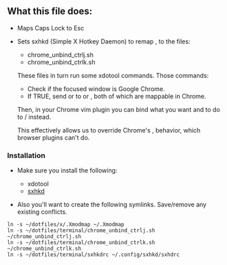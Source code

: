 ## What this file does:

- Maps Caps Lock to Esc
- Sets sxhkd (Simple X Hotkey Daemon) to remap <C-j>, <C-j> to 
the files:
  - chrome_unbind_ctrlj.sh
  - chrome_unbind_ctrlk.sh

  These files in turn run some xdotool commands. Those commands:
    - Check if the focused window is Google Chrome.
    - If TRUE, send <C-j> or <C-k> to <C-b> or <C-m>, both of which are mappable
      in Chrome. 
     
  Then, in your Chrome vim plugin you can bind what you want <C-j> and <C-k> to
  do to <C-b> / <C-m> instead.  
   
  This effectively allows us to override Chrome's <C-j>,<C-k> behavior, which
  browser plugins can't do.


### Installation

- Make sure you install the following:
  
  - xdotool
  - [sxhkd](https://github.com/baskerville/sxhkd)

- Also you'll want to create the following symlinks. Save/remove any existing
conflicts.

```
ln -s ~/dotfiles/x/.Xmodmap ~/.Xmodmap
ln -s ~/dotfiles/terminal/chrome_unbind_ctrlj.sh ~/chrome_unbind_ctrlj.sh
ln -s ~/dotfiles/terminal/chrome_unbind_ctrlk.sh ~/chrome_unbind_ctrlk.sh
ln -s ~/dotfiles/terminal/sxhkdrc ~/.config/sxhkd/sxhdrc
```


